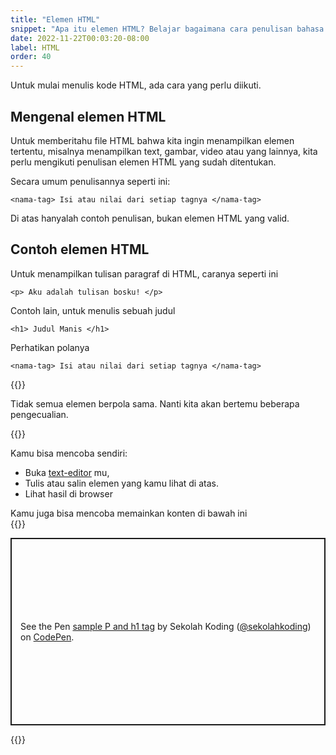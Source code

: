 ```yaml
---
title: "Elemen HTML"
snippet: "Apa itu elemen HTML? Belajar bagaimana cara penulisan bahasa HTML untuk membuat website."
date: 2022-11-22T00:03:20-08:00
label: HTML
order: 40
---
```


Untuk mulai menulis kode HTML, ada cara yang perlu diikuti.

## Mengenal elemen HTML  
Untuk memberitahu file HTML bahwa kita ingin menampilkan elemen tertentu, misalnya menampilkan text, gambar, video atau yang lainnya, kita perlu mengikuti penulisan elemen HTML yang sudah ditentukan.

Secara umum penulisannya seperti ini: 

```
<nama-tag> Isi atau nilai dari setiap tagnya </nama-tag>
```

Di atas hanyalah contoh penulisan, bukan elemen HTML yang valid.

## Contoh elemen HTML

Untuk menampilkan tulisan paragraf di HTML, caranya seperti ini
```
<p> Aku adalah tulisan bosku! </p>
```

Contoh lain, untuk menulis sebuah judul  
```
<h1> Judul Manis </h1>
```

Perhatikan polanya
```
<nama-tag> Isi atau nilai dari setiap tagnya </nama-tag>
```

{{<alert class="info">}}

<p> Tidak semua elemen berpola sama. Nanti kita akan bertemu beberapa pengecualian.</p>
{{</alert>}}



Kamu bisa mencoba sendiri: 
- Buka [text-editor](https://kodi.ng/html/text-editor/) mu, 
- Tulis atau salin elemen yang kamu lihat di atas. 
- Lihat hasil di browser

Kamu juga bisa mencoba memainkan konten di bawah ini  
{{<rawhtml>}}
<p class="codepen" data-height="300" data-theme-id="dark" data-default-tab="html,result" data-slug-hash="LYrgBBG" data-editable="true" data-user="sekolahkoding" style="height: 300px; box-sizing: border-box; display: flex; align-items: center; justify-content: center; border: 2px solid; margin: 1em 0; padding: 1em;">
  <span>See the Pen <a href="https://codepen.io/sekolahkoding/pen/LYrgBBG">
  sample P and h1 tag</a> by Sekolah Koding (<a href="https://codepen.io/sekolahkoding">@sekolahkoding</a>)
  on <a href="https://codepen.io">CodePen</a>.</span>
</p>
<script async src="https://cpwebassets.codepen.io/assets/embed/ei.js"></script>
{{</rawhtml>}}
